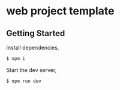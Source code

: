 # web project template

## Getting Started

Install dependencies,

```bash
$ npm i
```

Start the dev server,

```bash
$ npm run dev
```
